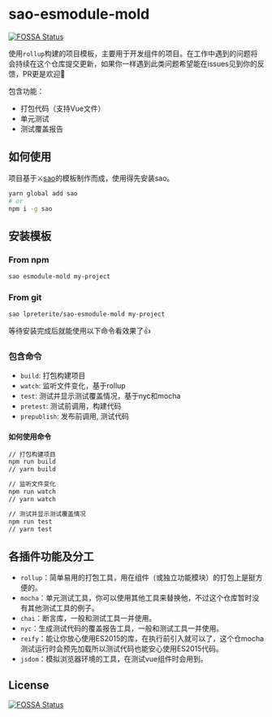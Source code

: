 # sao-esmodule-mold
[![FOSSA Status](https://app.fossa.io/api/projects/git%2Bgithub.com%2Flpreterite%2Fsao-esmodule-mold.svg?type=shield)](https://app.fossa.io/projects/git%2Bgithub.com%2Flpreterite%2Fsao-esmodule-mold?ref=badge_shield)


使用`rollup`构建的项目模板，主要用于开发组件的项目。在工作中遇到的问题将会持续在这个仓库提交更新，如果你一样遇到此类问题希望能在issues见到你的反馈，PR更是欢迎👏

包含功能：

- 打包代码（支持Vue文件）
- 单元测试
- 测试覆盖报告

## 如何使用

项目基于⚔[sao](https://github.com/saojs/sao)的模板制作而成，使用得先安装sao。

```bash
yarn global add sao
# or
npm i -g sao
```

## 安装模板

### From npm

```bash
sao esmodule-mold my-project
```

### From git

```bash
sao lpreterite/sao-esmodule-mold my-project
```

等待安装完成后就能使用以下命令看效果了👍

### 包含命令

- `build`: 打包构建项目
- `watch`: 监听文件变化，基于rollup
- `test`: 测试并显示测试覆盖情况，基于nyc和mocha
- `pretest`: 测试前调用，构建代码
- `prepublish`: 发布前调用, 测试代码

#### 如何使用命令

```sh
// 打包构建项目
npm run build
// yarn build

// 监听文件变化
npm run watch
// yarn watch

// 测试并显示测试覆盖情况
npm run test
// yarn test
```

## 各插件功能及分工

- `rollup`：简单易用的打包工具，用在组件（或独立功能模块）的打包上是挺方便的。
- `mocha`：单元测试工具，你可以使用其他工具来替换他，不过这个仓库暂时没有其他测试工具的例子。
- `chai`：断言库，一般和测试工具一并使用。
- `nyc`：生成测试代码的覆盖报告工具，一般和测试工具一并使用。
- `reify`：能让你放心使用ES2015的库，在执行前引入就可以了，这个仓mocha测试运行时会预先加载所以测试代码也能安心使用ES2015代码。
- `jsdom`：模拟浏览器环境的工具，在测试vue组件时会用到。


## License
[![FOSSA Status](https://app.fossa.io/api/projects/git%2Bgithub.com%2Flpreterite%2Fsao-esmodule-mold.svg?type=large)](https://app.fossa.io/projects/git%2Bgithub.com%2Flpreterite%2Fsao-esmodule-mold?ref=badge_large)